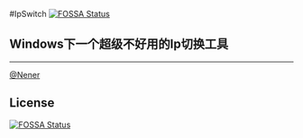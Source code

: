 #IpSwitch
[![FOSSA Status](https://app.fossa.io/api/projects/git%2Bgithub.com%2FMrNener%2FIpSwitch.svg?type=shield)](https://app.fossa.io/projects/git%2Bgithub.com%2FMrNener%2FIpSwitch?ref=badge_shield)

## Windows下一个超级不好用的Ip切换工具

---

[@Nener](http://nener.me)

## License
[![FOSSA Status](https://app.fossa.io/api/projects/git%2Bgithub.com%2FMrNener%2FIpSwitch.svg?type=large)](https://app.fossa.io/projects/git%2Bgithub.com%2FMrNener%2FIpSwitch?ref=badge_large)